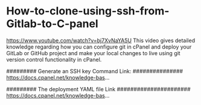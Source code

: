 # How-to-clone-using-ssh-from-Gitlab-to-C-panel
https://www.youtube.com/watch?v=bj7XvNaYA5U
This video gives detailed knowledge regarding how you can configure git in cPanel and deploy your GitLab or GitHub project and make your local changes to live using git version control functionality in cPanel.

######### Generate an SSH key Command Link:  ###############
https://docs.cpanel.net/knowledge-bas...


######### The deployment YAML file Link ######################
https://docs.cpanel.net/knowledge-bas...
